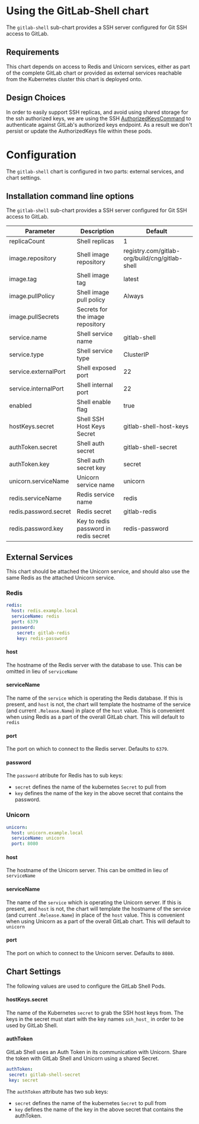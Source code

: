 # Using the GitLab-Shell chart

The `gitlab-shell` sub-chart provides a SSH server configured for Git SSH access to GitLab.

## Requirements

This chart depends on access to Redis and Unicorn services, either as part of the complete GitLab chart or provided as external services reachable from the Kubernetes cluster this chart is deployed onto.

## Design Choices

In order to easily support SSH replicas, and avoid using shared storage for the ssh authorized keys, we are using the SSH [AuthorizedKeysCommand][auth-keys-command] to authenticate against GitLab's authorized keys endpoint. As a result we don't persist or update the AuthorizedKeys file within these pods.

# Configuration

The `gitlab-shell` chart is configured in two parts: external services, and chart settings.

## Installation command line options

The `gitlab-shell` sub-chart provides a SSH server configured for Git SSH access to GitLab.

| Parameter             | Description                           | Default                                        |
| ---                   | ---                                   | ---                                            |
| replicaCount          | Shell replicas                        | 1                                              |
| image.repository      | Shell image repository                | registry.com/gitlab-org/build/cng/gitlab-shell |
| image.tag             | Shell image tag                       | latest                                         |
| image.pullPolicy      | Shell image pull policy               | Always                                         |
| image.pullSecrets     | Secrets for the image repository      |                                                |
| service.name          | Shell service name                    | gitlab-shell                                   |
| service.type          | Shell service type                    | ClusterIP                                      |
| service.externalPort  | Shell exposed port                    | 22                                             |
| service.internalPort  | Shell internal port                   | 22                                             |
| enabled               | Shell enable flag                     | true                                           |
| hostKeys.secret       | Shell SSH Host Keys Secret            | gitlab-shell-host-keys                         |
| authToken.secret      | Shell auth secret                     | gitlab-shell-secret                            |
| authToken.key         | Shell auth secret key                 | secret                                         |
| unicorn.serviceName   | Unicorn service name                  | unicorn                                        |
| redis.serviceName     | Redis service name                    | redis                                          |
| redis.password.secret | Redis secret                          | gitlab-redis                                   |
| redis.password.key    | Key to redis password in redis secret | redis-password                                 |

## External Services

This chart should be attached the Unicorn service, and should also use the same Redis as the attached Unicorn service.

### Redis

```YAML
redis:
  host: redis.example.local
  serviceName: redis
  port: 6379
  password:
    secret: gitlab-redis
    key: redis-password
```

#### host

The hostname of the Redis server with the database to use. This can be omitted in lieu of `serviceName`

#### serviceName

The name of the `service` which is operating the Redis database. If this is present, and `host` is not, the chart will template the hostname of the service (and current `.Release.Name`) in place of the `host` value. This is convenient when using Redis as a part of the overall GitLab chart. This will default to `redis`

#### port

The port on which to connect to the Redis server. Defaults to `6379`.

#### password

The `password` atribute for Redis has to sub keys:
- `secret` defines the name of the kubernetes `Secret` to pull from
- `key` defines the name of the key in the above secret that contains the password.

### Unicorn

```YAML
unicorn:
  host: unicorn.example.local
  serviceName: unicorn
  port: 8080
```

#### host

The hostname of the Unicorn server. This can be omitted in lieu of `serviceName`

#### serviceName

The name of the `service` which is operating the Unicorn server. If this is present, and `host` is not, the chart will template the hostname of the service (and current `.Release.Name`) in place of the `host` value. This is convenient when using Unicorn as a part of the overall GitLab chart. This will default to `unicorn`

#### port

The port on which to connect to the Unicorn server. Defaults to `8080`.

## Chart Settings

The following values are used to configure the GitLab Shell Pods.

#### hostKeys.secret

The name of the Kubernetes `secret` to grab the SSH host keys from. The keys in the secret must start with the key names `ssh_host_` in order to be used by GitLab Shell.

#### authToken

GitLab Shell uses an Auth Token in its communication with Unicorn. Share the token with GitLab Shell and Unicorn using a shared Secret.

```YAML
authToken:
 secret: gitlab-shell-secret
 key: secret
```

The `authToken` attribute has two sub keys:
- `secret` defines the name of the kubernetes `Secret` to pull from
- `key` defines the name of the key in the above secret that contains the authToken.


[auth-keys-command]: https://man.openbsd.org/sshd_config#AuthorizedKeysCommand
